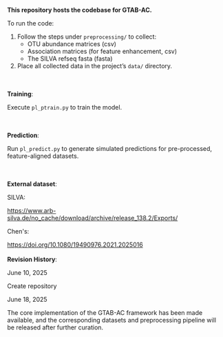 **This repository hosts the codebase for GTAB-AC.**

To run the code:

1. Follow the steps under `preprocessing/` to collect:
   - OTU abundance matrices (csv)
   - Association matrices (for feature enhancement, csv)
   - The SILVA refseq fasta (fasta)
2. Place all collected data in the project’s `data/` directory.

<br><br>
**Training**:

Execute `pl_ptrain.py` to train the model.

<br><br>
**Prediction**:

Run `pl_predict.py` to generate simulated predictions for pre-processed, feature-aligned datasets.

<br><br>
**External dataset**:

SILVA:

https://www.arb-silva.de/no_cache/download/archive/release_138.2/Exports/

Chen's:

https://doi.org/10.1080/19490976.2021.2025016
<br><br>
**Revision History**:

June 10, 2025

Create repository

June 18, 2025

The core implementation of the GTAB-AC framework has been made available, and the corresponding datasets and preprocessing pipeline will be released after further curation.


